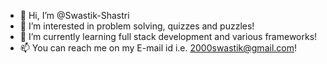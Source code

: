 - 👋 Hi, I’m @Swastik-Shastri
- 👀 I’m interested in problem solving, quizzes and puzzles!
- 🌱 I’m currently learning full stack development and various frameworks!
- 📫 You can reach me on my E-mail id i.e. 2000swastik@gmail.com!

<!---
Swastik-Shastri/Swastik-Shastri is a ✨ special ✨ repository because its `README.md` (this file) appears on your GitHub profile.
You can click the Preview link to take a look at your changes.
--->
